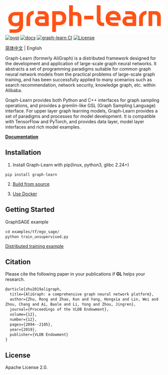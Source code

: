 ![GL](docs/images/graph-learn.png)
[![pypi](https://img.shields.io/pypi/v/graph-learn.svg)](https://pypi.org/project/graph-learn/)
[![docs](https://img.shields.io/badge/docs-latest-brightgreen.svg)](https://graph-learn.readthedocs.io/en/latest/)
[![graph-learn CI](https://github.com/alibaba/graph-learn/workflows/graph-learn%20CI/badge.svg)](https://github.com/alibaba/graph-learn/actions)
[![License](https://img.shields.io/badge/License-Apache%202.0-blue.svg)](https://github.com/alibaba/graph-learn/blob/master/LICENSE)

[简体中文](README_cn.md) | English

Graph-Learn (formerly AliGraph) is a distributed framework designed for the development and application of large-scale graph neural networks.
It abstracts a set of programming paradigms suitable for common graph neural network models from the practical problems of large-scale graph training, and has been successfully applied to many scenarios such as search recommendation, network security, knowledge graph, etc. within Alibaba.

Graph-Learn provides both Python and C++ interfaces for graph sampling operations, and provides a gremlin-like GSL (Graph Sampling Language) interface. For upper layer graph learning models, Graph-Learn provides a set of paradigms and processes for model development. It is compatible with TensorFlow and PyTorch, and provides data layer, model layer interfaces and rich model examples.


[**Documentation**](https://graph-learn.readthedocs.io/en/latest/)

## Installation

1. Install Graph-Learn with pip(linux, python3, glibc 2.24+)
```
pip install graph-learn
```

2. [Build from source](docs/en/install.md)

3. [Use Docker](docs/en/install.md)


## Getting Started
GraphSAGE example
```
cd examples/tf/ego_sage/
python train_unsupervised.py
```

[Distributed training example](docs/en/algo/tf/k8s)



## Citation

Please cite the following paper in your publications if **GL** helps your research.

```
@article{zhu2019aligraph,
  title={AliGraph: a comprehensive graph neural network platform},
  author={Zhu, Rong and Zhao, Kun and Yang, Hongxia and Lin, Wei and Zhou, Chang and Ai, Baole and Li, Yong and Zhou, Jingren},
  journal={Proceedings of the VLDB Endowment},
  volume={12},
  number={12},
  pages={2094--2105},
  year={2019},
  publisher={VLDB Endowment}
}
```

## License

Apache License 2.0.
